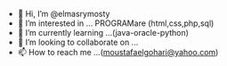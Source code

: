 - 👋 Hi, I’m @elmasrymosty 
- 👀 I’m interested in ... PROGRAMare  (html,css,php,sql)
- 🌱 I’m currently learning ...(java-oracle-python)
- 💞️ I’m looking to collaborate on ...
- 📫 How to reach me ...(moustafaelgohari@yahoo.com)

<!---
elmasrymosty/elmasrymosty is a ✨ special ✨ repository because its `README.md` (this file) appears on your GitHub profile.
You can click the Preview link to take a look at your changes.
--->
